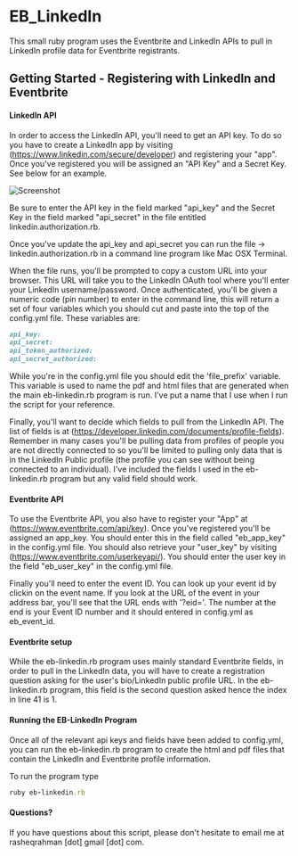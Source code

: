 # EB_LinkedIn 

This small ruby program uses the Eventbrite and LinkedIn APIs to pull in LinkedIn profile data for Eventbrite registrants. 

## Getting Started - Registering with LinkedIn and Eventbrite


#### LinkedIn API


In order to access the LinkedIn API, you'll need to get an API key. To do so you have to create a LinkedIn app by visiting (https://www.linkedin.com/secure/developer) and registering your "app". Once you've registered you will be assigned an "API Key" and a Secret Key. See below for an example.

![Screenshot](https://raw.github.com/rasheqrahman/eb_linkedin/master/linkedin_secret_key.png)

Be sure to enter the API key in the field marked "api_key" and the Secret Key in the field marked "api_secret" in the file entitled linkedin.authorization.rb.

Once you've update the api_key and api_secret you can run the file -> linkedin.authorization.rb in a command line program like Mac OSX Terminal.

When the file runs, you'll be prompted to copy a custom URL into your browser. This URL will take you to the LinkedIn OAuth tool where you'll enter your LinkedIn username/password. Once authenticated, you'll be given a numeric code (pin number) to enter in the command line, this will return a set of four variables which you should cut and paste into the top of the config.yml file. These variables are:

``` ruby
api_key: 
api_secret: 
api_token_authorized: 
api_secret_authorized: 
```

While you're in the config.yml file you should edit the 'file_prefix' variable. This variable is used to name the pdf and html files that are generated when the main eb-linkedin.rb program is run. I've put a name that I use when I run the script for your reference.

Finally, you'll want to decide which fields to pull from the LinkedIn API. The list of fields is at (https://developer.linkedin.com/documents/profile-fields). Remember in many cases you'll be pulling data from profiles of people you are not directly connected to so you'll be limited to pulling only data that is in the LinkedIn Public profile (the profile you can see without being connected to an individual). I've included the fields I used in the eb-linkedin.rb program but any valid field should work.

#### Eventbrite API


To use the Eventbrite API, you also have to register your "App" at (https://www.eventbrite.com/api/key). Once you've registered you'll be assigned an app_key. You should enter this in the field called "eb_app_key" in the config.yml file. You should also retrieve your "user_key" by visiting (https://www.eventbrite.com/userkeyapi/). You should enter the user key in the field "eb_user_key" in the config.yml file. 

Finally you'll need to enter the event ID. You can look up your event id by clickin on the event name. If you look at the URL of the event in your address bar, you'll see that the URL ends with '?eid=<number>'. The number at the end is your Event ID number and it should entered in config.yml as eb_event_id.
	
#### Eventbrite setup


While the eb-linkedin.rb program uses mainly standard Eventbrite fields, in order to pull in the LinkedIn data, you will have to create a registration question asking for the user's bio/LinkedIn public profile URL. In the eb-linkedin.rb program, this field is the second question asked hence the index in line 41 is 1.
	
#### Running the EB-LinkedIn Program


Once all of the relevant api keys and fields have been added to config.yml, you can run the eb-linkedin.rb program to create the html and pdf files that contain the LinkedIn and Eventbrite profile information.	

To run the program type 

``` ruby
ruby eb-linkedin.rb
```

#### Questions?

If you have questions about this script, please don't hesitate to email me at rasheqrahman [dot] gmail [dot] com.
